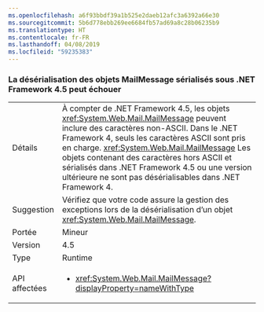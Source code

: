 ```yaml
---
ms.openlocfilehash: a6f93bbdf39a1b525e2daeb12afc3a6392a66e30
ms.sourcegitcommit: 5b6d778ebb269ee6684fb57ad69a8c28b06235b9
ms.translationtype: HT
ms.contentlocale: fr-FR
ms.lasthandoff: 04/08/2019
ms.locfileid: "59235383"
---
```

### <a name="deserialization-of-mailmessage-objects-serialized-under-the-net-framework-45-may-fail"></a>La désérialisation des objets MailMessage sérialisés sous .NET Framework 4.5 peut échouer

|   |   |
|---|---|
|Détails|À compter de .NET Framework 4.5, les objets <xref:System.Web.Mail.MailMessage> peuvent inclure des caractères non-ASCII. Dans le .NET Framework 4, seuls les caractères ASCII sont pris en charge. <xref:System.Web.Mail.MailMessage> Les objets contenant des caractères hors ASCII et sérialisés dans .NET Framework 4.5 ou une version ultérieure ne sont pas désérialisables dans .NET Framework 4.|
|Suggestion|Vérifiez que votre code assure la gestion des exceptions lors de la désérialisation d’un objet <xref:System.Web.Mail.MailMessage>.|
|Portée|Mineur|
|Version|4.5|
|Type|Runtime|
|API affectées|<ul><li><xref:System.Web.Mail.MailMessage?displayProperty=nameWithType></li></ul>|
